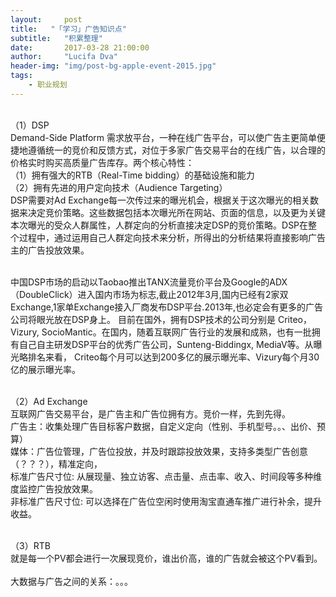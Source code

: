 ```yaml
---
layout:     post
title:   "「学习」广告知识点"
subtitle:   "积累整理"
date:       2017-03-28 21:00:00
author:     "Lucifa Dva"
header-img: "img/post-bg-apple-event-2015.jpg"
tags:
    - 职业规划
---
```





<div>
  <br>（1）DSP
     <br>Demand-Side Platform 需求放平台，一种在线广告平台，可以使广告主更简单便捷地遵循统一的竞价和反馈方式，对位于多家广告交易平台的在线广告，以合理的价格实时购买高质量广告库存。两个核心特性：
     <br>（1）拥有强大的RTB（Real-Time bidding）的基础设施和能力
     <br>（2）拥有先进的用户定向技术（Audience Targeting）
     <br>DSP需要对Ad Exchange每一次传过来的曝光机会，根据关于这次曝光的相关数据来决定竞价策略。这些数据包括本次曝光所在网站、页面的信息，以及更为关键本次曝光的受众人群属性，人群定向的分析直接决定DSP的竞价策略。DSP在整个过程中，通过运用自己人群定向技术来分析，所得出的分析结果将直接影响广告主的广告投放效果。

<br>中国DSP市场的启动以Taobao推出TANX流量竞价平台及Google的ADX（DoubleClick）进入国内市场为标志,截止2012年3月,国内已经有2家双Exchange,1家单Exchange接入厂商发布DSP平台.2013年,也必定会有更多的广告公司将眼光放在DSP身上。
目前在国外，拥有DSP技术的公司分别是 Criteo，Vizury, SocioMantic。在国内，随着互联网广告行业的发展和成熟，也有一批拥有自己自主研发DSP平台的优秀广告公司，Sunteng-Biddingx, MediaV等。从曝光略排名来看， Criteo每个月可以达到200多亿的展示曝光率、Vizury每个月30亿的展示曝光率。

<br>（2）Ad Exchange
    <br> 互联网广告交易平台，是广告主和广告位拥有方。竞价一样，先到先得。
    <br> 广告主：收集处理广告目标客户数据，自定义定向（性别、手机型号。。、出价、预算）
    <br> 媒体：广告位管理，广告位投放，并及时跟踪投放效果，支持多类型广告创意（？？？），精准定向，
<br>标准广告尺寸位: 从展现量、独立访客、点击量、点击率、收入、时间段等多种维度监控广告投放效果。
<br>非标准广告尺寸位: 可以选择在广告位空闲时使用淘宝直通车推广进行补余，提升收益。

<br>（3）RTB
    <br> 就是每一个PV都会进行一次展现竞价，谁出价高，谁的广告就会被这个PV看到。
    <br>大数据与广告之间的关系：。。。
</div>





